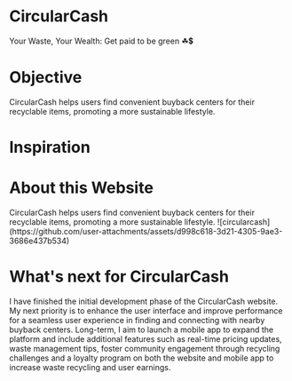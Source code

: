 # CircularCash                                  
Your Waste, Your Wealth: Get paid to be green ☘💲          
<h1>Objective</h1>                                 
CircularCash helps users find convenient buyback centers for their recyclable items, promoting a more sustainable lifestyle.                         
<h1>Inspiration</h1>                                                                                                                      
<h1>About this Website</h1>                                                            
CircularCash helps users find convenient buyback centers for their recyclable items, promoting a more sustainable lifestyle.                                        
![circularcash](https://github.com/user-attachments/assets/d998c618-3d21-4305-9ae3-3686e437b534)
              

<h1>What's next for CircularCash</h1>                                                       
I have finished the initial development phase of the CircularCash website. My next priority is to enhance the user interface and improve performance for a seamless user experience in finding and connecting with nearby buyback centers. Long-term, I aim to launch a mobile app to expand the platform and include additional features such as real-time pricing updates, waste management tips, foster community engagement through recycling challenges and a loyalty program on both the website and mobile app to increase waste recycling and user earnings.
